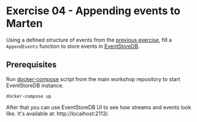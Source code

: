 # Exercise 04 - Appending events to Marten

Using a defined structure of events from the [previous exercise](../01-EventsDefinition), fill a `AppendEvents` function to store events in [EventStoreDB](https://developers.eventstore.com/clients/grpc/).

## Prerequisites
Run [docker-compose](../docker-compose.yml) script from the main workshop repository to start EventStoreDB instance.

```shell
docker-compose up
```

After that you can use EventStoreDB UI to see how streams and events look like. It's available at: http://localhost:2113/.
